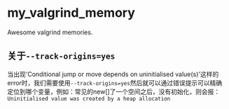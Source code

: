 # my_valgrind_memory
Awesome valgrind memories.

## 关于`--track-origins=yes`
当出现'Conditional jump or move depends on uninitialised value(s)'这样的error时，我们需要使用`--track-origins=yes`然后就可以通过错误提示可以精确定位到哪个变量，例如：常见的new[]了一个空间之后，没有初始化，则会报：  
```Uninitialised value was created by a heap allocation```  
